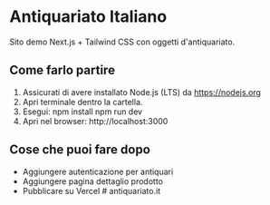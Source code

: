 # Antiquariato Italiano

Sito demo Next.js + Tailwind CSS con oggetti d'antiquariato.

## Come farlo partire

1. Assicurati di avere installato Node.js (LTS) da https://nodejs.org
2. Apri terminale dentro la cartella.
3. Esegui:
   npm install
   npm run dev
4. Apri nel browser: http://localhost:3000

## Cose che puoi fare dopo
- Aggiungere autenticazione per antiquari
- Aggiungere pagina dettaglio prodotto
- Pubblicare su Vercel
#   a n t i q u a r i a t o . i t  
 